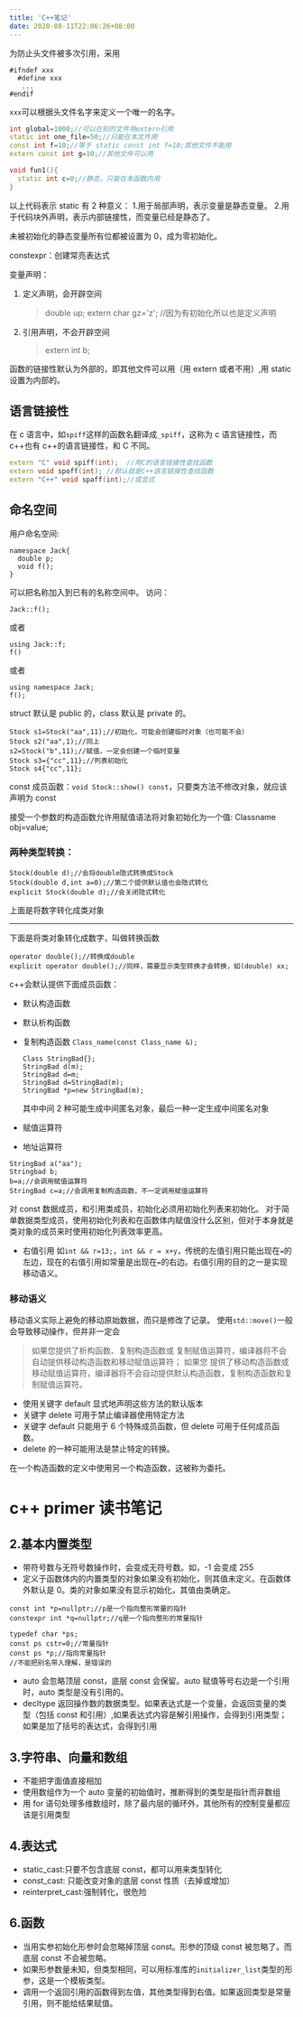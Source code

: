```yaml
---
title: 'C++笔记'
date: 2020-08-11T22:06:26+08:00
---
```


为防止头文件被多次引用，采用

```
#ifndef xxx
  #define xxx
   ...
#endif
```

`xxx`可以根据头文件名字来定义一个唯一的名字。

```cpp
int global=1000;//可以在别的文件用extern引用
static int one_file=50;//只能在本文件用
const int f=10;//等于 static const int f=10;其他文件不能用
extern const int g=10;//其他文件可以用

void fun1(){
  static int c=0;//静态，只能在本函数内用
}
```

以上代码表示 static 有 2 种意义： 1.用于局部声明，表示变量是静态变量。 2.用于代码块外声明，表示内部链接性，而变量已经是静态了。

未被初始化的静态变量所有位都被设置为 0，成为零初始化。

constexpr：创建常亮表达式

变量声明：

1. 定义声明，会开辟空间
    > double up;
    > extern char gz='z'; //因为有初始化所以也是定义声明
2. 引用声明，不会开辟空间
    > extern int b;

函数的链接性默认为外部的，即其他文件可以用（用 extern 或者不用）,用 static 设置为内部的。

## 语言链接性

在 c 语言中，如`spiff`这样的函数名翻译成`_spiff`，这称为 c 语言链接性，而 c++也有 c++的语言链接性，和 C 不同。

```c++
extern "C" void spiff(int);  //用C的语言链接性查找函数
extern void spoff(int); //默认就是C++语言链接性查找函数
extern "C++" void spaff(int);//或显式
```

## 命名空间

用户命名空间:

```
namespace Jack{
  double p;
  void f();
}
```

可以把名称加入到已有的名称空间中。
访问：

```
Jack::f();
```

或者

```
using Jack::f;
f()
```

或者

```
using namespace Jack;
f();
```

struct 默认是 public 的，class 默认是 private 的。

```
Stock s1=Stock("aa",11);//初始化，可能会创建临时对象（也可能不会）
Stock s2("aa",1);//同上
s2=Stock("b",11);//赋值，一定会创建一个临时变量
Stock s3={"cc",11};//列表初始化
Stock s4{"cc",11};
```

const 成员函数：`void Stock::show() const`，只要类方法不修改对象，就应该 声明为 const

接受一个参数的构造函数允许用赋值语法将对象初始化为一个值:
Classname obj=value;

### 两种类型转换：

```
Stock(double d);//会将double隐式转换成Stock
Stock(double d,int a=0);//第二个提供默认值也会隐式转化
explicit Stock(double d);//会关闭隐式转化
```

上面是将数字转化成类对象

---

下面是将类对象转化成数字，叫做转换函数

```
operator double();//转换成double
explicit operator double();//同样，需要显示类型转换才会转换，如(double) xx;
```

c++会默认提供下面成员函数：

-   默认构造函数
-   默认析构函数
-   复制构造函数
    `Class_name(const Class_name &);`

    ```
    Class StringBad{};
    StringBad d(m);
    StringBad d=m;
    StringBad d=StringBad(m);
    StringBad *p=new StringBad(m);
    ```

    其中中间 2 种可能生成中间匿名对象，最后一种一定生成中间匿名对象

-   赋值运算符
-   地址运算符

```
StringBad a("aa");
Stringbad b;
b=a;//会调用赋值运算符
StringBad c=a;//会调用复制构造函数，不一定调用赋值运算符
```

对 const 数据成员，和引用类成员，初始化必须用初始化列表来初始化。
对于简单数据类型成员，使用初始化列表和在函数体内赋值没什么区别，但对于本身就是类对象的成员来时使用初始化列表效率更高。

-   右值引用
    如`int && r=13;`，`int && r = x+y`，传统的左值引用只能出现在`=`的左边，现在的右值引用如常量是出现在`=`的右边。右值引用的目的之一是实现移动语义。

### 移动语义

移动语义实际上避免的移动原始数据，而只是修改了记录。
使用`std::move()`一般会导致移动操作，但并非一定会

> 如果您提供了析构函数、复制构造函数或 复制赋值运算符，编译器将不会自动提供移动构造函数和移动赋值运算符；
> 如果您 提供了移动构造函数或移动赋值运算符，编译器将不会自动提供默认构造函数，复制构造函数和复制赋值运算符。

-   使用关键字 default 显式地声明这些方法的默认版本
-   关键字 delete 可用于禁止编译器使用特定方法
-   关键字 default 只能用于 6 个特殊成员函数，但 delete 可用于任何成员函数。
-   delete 的一种可能用法是禁止特定的转换。

在一个构造函数的定义中使用另一个构造函数，这被称为委托。

# c++ primer 读书笔记

## 2.基本内置类型

-   带符号数与无符号数操作时，会变成无符号数。如，-1 会变成 255
-   定义于函数体内的内置类型的对象如果没有初始化，则其值未定义。在函数体外默认是 0。类的对象如果没有显示初始化，其值由类确定。

```
const int *p=nullptr;//p是一个指向整形常量的指针
constexpr int *q=nullptr;//q是一个指向整形的常量指针

typedef char *ps;
const ps cstr=0;//常量指针
const ps *p;//指向常量指针
//不能把别名带入理解，是错误的
```

-   auto 会忽略顶层 const，底层 const 会保留。auto 赋值等号右边是一个引用时，auto 类型是没有引用的。
-   decltype 返回操作数的数据类型。如果表达式是一个变量，会返回变量的类型（包括 const 和引用）,如果表达式内容是解引用操作，会得到引用类型；如果是加了括号的表达式，会得到引用

## 3.字符串、向量和数组

-   不能把字面值直接相加
-   使用数组作为一个 auto 变量的初始值时，推断得到的类型是指针而非数组
-   用 for 语句处理多维数组时，除了最内层的循环外，其他所有的控制变量都应该是引用类型

## 4.表达式

-   static_cast:只要不包含底层 const，都可以用来类型转化
-   const_cast: 只能改变对象的底层 const 性质（去掉或增加）
-   reinterpret_cast:强制转化，很危险

## 6.函数

-   当用实参初始化形参时会忽略掉顶层 const。形参的顶级 const 被忽略了。而底层 const 不会被忽略。
-   如果形参数量未知，但类型相同，可以用标准库的`initializer_list`类型的形参，这是一个模板类型。
-   调用一个返回引用的函数得到左值，其他类型得到右值。如果返回类型是常量引用，则不能给结果赋值。
